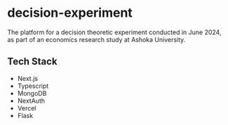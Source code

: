 # decision-experiment

The platform for a decision theoretic experiment conducted in June 2024, as part of an economics research study at Ashoka University.

## Tech Stack

- Next.js
- Typescript
- MongoDB
- NextAuth
- Vercel
- Flask
